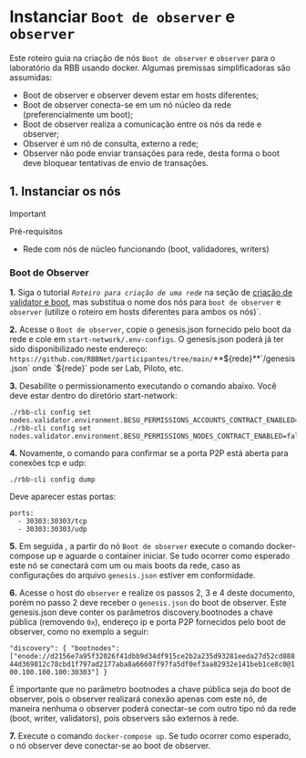 # Instanciar `Boot de observer` e `observer`

Este roteiro guia na criação de nós `Boot de observer` e `observer` para o laboratório da RBB usando docker. Algumas premissas simplificadoras são assumidas: 
- Boot de observer e observer devem estar em hosts diferentes;
- Boot de observer conecta-se em um nó núcleo da rede (preferencialmente um boot);
- Boot de observer realiza a comunicação entre os nós da rede e observer;
- Observer é um nó de consulta, externo a rede;
- Observer não pode enviar transações para rede, desta forma o boot deve bloquear tentativas de envio de transações.

## 1. Instanciar os nós

> [!IMPORTANT]
> Pré-requisitos
> 	- Rede com nós de núcleo funcionando (boot, validadores, writers)

### Boot de Observer

**1.** Siga o tutorial *`Roteiro para criação de uma rede`* na seção de [criação de validator e boot](https://github.com/RBBNet/rbb/blob/documentacao_observer/Roteiro_para_a_criacao_de_uma_rede.md#13---preparar-arquivos), mas substitua o nome dos nós para `boot de observer` e `observer` (utilize o roteiro em hosts diferentes para ambos os nós)`.

**2.** Acesse o `Boot de observer`, copie o genesis.json fornecido pelo boot da rede e cole em `start-network/.env-configs`. O genesis.json poderá já ter sido disponibilizado neste endereço: `https://github.com/RBBNet/participantes/tree/main/`**${rede}**`/genesis.json` onde `${rede}` pode ser Lab, Piloto, etc.

**3.** Desabilite o permissionamento executando o comando abaixo. Você deve estar dentro do diretório start-network:
```
./rbb-cli config set nodes.validator.environment.BESU_PERMISSIONS_ACCOUNTS_CONTRACT_ENABLED=false
./rbb-cli config set nodes.validator.environment.BESU_PERMISSIONS_NODES_CONTRACT_ENABLED=false
```



**4.** Novamente, o comando para confirmar se a porta P2P está aberta para conexões tcp e udp:

```
./rbb-cli config dump
```

Deve aparecer estas portas:

	ports:
      - 30303:30303/tcp
      - 30303:30303/udp 


**5.** Em seguida , a partir do nó `Boot de observer` execute o comando docker-compose up e aguarde o container iniciar. Se tudo ocorrer como esperado este nó se conectará com um ou mais boots da rede, caso as configurações do arquivo `genesis.json` estiver em conformidade.

**6.** Acesse o host do `observer` e realize os passos 2, 3 e 4 deste documento, porém no passo 2 deve receber o `genesis.json` do boot de observer. Este genesis.json deve conter os parâmetros discovery.bootnodes a chave pública (removendo `0x`), endereço ip e porta P2P fornecidos pelo boot de observer, como no exemplo a seguir:

`"discovery": {
      "bootnodes": ["enode://d2156e7a95f32026f41dbb9d34df915ce2b2a235d93281eeda27d52cd88844d369812c78cbd1f797ad2177aba8a66607f97fa5df0ef3aa82932e141beb1ce8c0@100.100.100.100:30303"]
    }
`

É importante que no parâmetro bootnodes a chave pública seja do boot de observer, pois o observer realizará conexão apenas com este nó, de maneira nenhuma o observer poderá conectar-se com outro tipo nó da rede (boot, writer, validators), pois observers são externos à rede. 

**7.** Execute o comando `docker-compose up`. Se tudo ocorrer como esperado, o nó observer deve conectar-se ao boot de observer.
   

